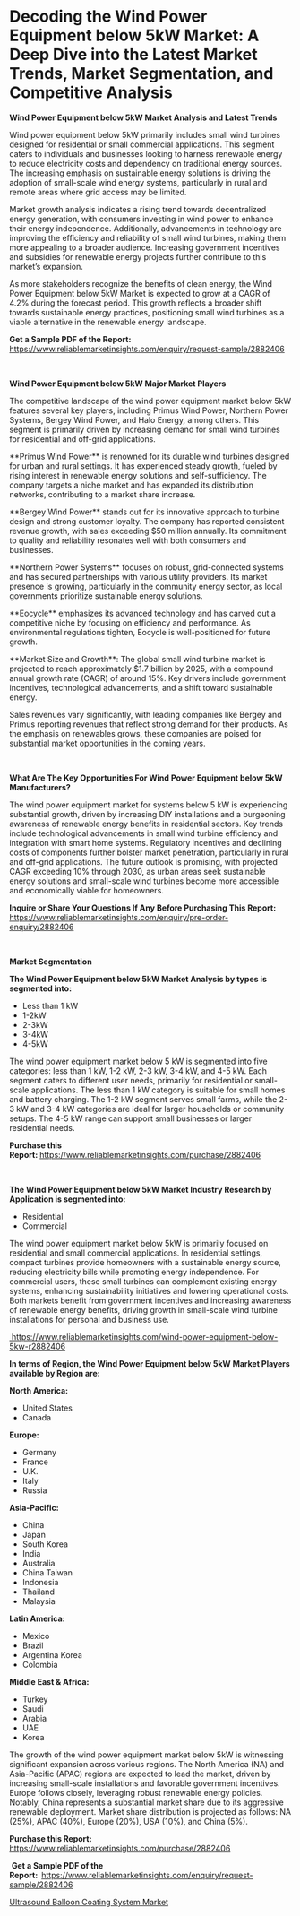 <p><h1>Decoding the Wind Power Equipment below 5kW Market: A Deep Dive into the Latest Market Trends, Market Segmentation, and Competitive Analysis</h1></p><p><strong>Wind Power Equipment below 5kW Market Analysis and Latest Trends</strong></p>
<p><p>Wind power equipment below 5kW primarily includes small wind turbines designed for residential or small commercial applications. This segment caters to individuals and businesses looking to harness renewable energy to reduce electricity costs and dependency on traditional energy sources. The increasing emphasis on sustainable energy solutions is driving the adoption of small-scale wind energy systems, particularly in rural and remote areas where grid access may be limited.</p><p>Market growth analysis indicates a rising trend towards decentralized energy generation, with consumers investing in wind power to enhance their energy independence. Additionally, advancements in technology are improving the efficiency and reliability of small wind turbines, making them more appealing to a broader audience. Increasing government incentives and subsidies for renewable energy projects further contribute to this market’s expansion.</p><p>As more stakeholders recognize the benefits of clean energy, the Wind Power Equipment below 5kW Market is expected to grow at a CAGR of 4.2% during the forecast period. This growth reflects a broader shift towards sustainable energy practices, positioning small wind turbines as a viable alternative in the renewable energy landscape.</p></p>
<p><strong>Get a Sample PDF of the Report:&nbsp;</strong> <a href="https://www.reliablemarketinsights.com/enquiry/request-sample/2882406?utm_campaign=2002&utm_medium=2&utm_source=Github&utm_content=ia&utm_term=13032025&utm_id=wind-power-equipment-below-5kw">https://www.reliablemarketinsights.com/enquiry/request-sample/2882406</a></p>
<p>&nbsp;</p>
<p><strong>Wind Power Equipment below 5kW Major Market Players</strong></p>
<p><p>The competitive landscape of the wind power equipment market below 5kW features several key players, including Primus Wind Power, Northern Power Systems, Bergey Wind Power, and Halo Energy, among others. This segment is primarily driven by increasing demand for small wind turbines for residential and off-grid applications.</p><p>**Primus Wind Power** is renowned for its durable wind turbines designed for urban and rural settings. It has experienced steady growth, fueled by rising interest in renewable energy solutions and self-sufficiency. The company targets a niche market and has expanded its distribution networks, contributing to a market share increase.</p><p>**Bergey Wind Power** stands out for its innovative approach to turbine design and strong customer loyalty. The company has reported consistent revenue growth, with sales exceeding $50 million annually. Its commitment to quality and reliability resonates well with both consumers and businesses.</p><p>**Northern Power Systems** focuses on robust, grid-connected systems and has secured partnerships with various utility providers. Its market presence is growing, particularly in the community energy sector, as local governments prioritize sustainable energy solutions.</p><p>**Eocycle** emphasizes its advanced technology and has carved out a competitive niche by focusing on efficiency and performance. As environmental regulations tighten, Eocycle is well-positioned for future growth.</p><p>**Market Size and Growth**: The global small wind turbine market is projected to reach approximately $1.7 billion by 2025, with a compound annual growth rate (CAGR) of around 15%. Key drivers include government incentives, technological advancements, and a shift toward sustainable energy. </p><p>Sales revenues vary significantly, with leading companies like Bergey and Primus reporting revenues that reflect strong demand for their products. As the emphasis on renewables grows, these companies are poised for substantial market opportunities in the coming years.</p></p>
<p>&nbsp;</p>
<p><strong>What Are The Key Opportunities For Wind Power Equipment below 5kW Manufacturers?</strong></p>
<p><p>The wind power equipment market for systems below 5 kW is experiencing substantial growth, driven by increasing DIY installations and a burgeoning awareness of renewable energy benefits in residential sectors. Key trends include technological advancements in small wind turbine efficiency and integration with smart home systems. Regulatory incentives and declining costs of components further bolster market penetration, particularly in rural and off-grid applications. The future outlook is promising, with projected CAGR exceeding 10% through 2030, as urban areas seek sustainable energy solutions and small-scale wind turbines become more accessible and economically viable for homeowners.</p></p>
<p><strong>Inquire or Share Your Questions If Any Before Purchasing This Report:</strong> <a href="https://www.reliablemarketinsights.com/enquiry/pre-order-enquiry/2882406?utm_campaign=2002&utm_medium=2&utm_source=Github&utm_content=ia&utm_term=13032025&utm_id=wind-power-equipment-below-5kw">https://www.reliablemarketinsights.com/enquiry/pre-order-enquiry/2882406</a></p>
<p>&nbsp;</p>
<p><strong>Market Segmentation</strong></p>
<p><strong>The Wind Power Equipment below 5kW Market Analysis by types is segmented into:</strong></p>
<p><ul><li>Less than 1 kW</li><li>1-2kW</li><li>2-3kW</li><li>3-4kW</li><li>4-5kW</li></ul></p>
<p><p>The wind power equipment market below 5 kW is segmented into five categories: less than 1 kW, 1-2 kW, 2-3 kW, 3-4 kW, and 4-5 kW. Each segment caters to different user needs, primarily for residential or small-scale applications. The less than 1 kW category is suitable for small homes and battery charging. The 1-2 kW segment serves small farms, while the 2-3 kW and 3-4 kW categories are ideal for larger households or community setups. The 4-5 kW range can support small businesses or larger residential needs.</p></p>
<p><strong>Purchase this Report:&nbsp;</strong><a href="https://www.reliablemarketinsights.com/purchase/2882406?utm_campaign=2002&utm_medium=2&utm_source=Github&utm_content=ia&utm_term=13032025&utm_id=wind-power-equipment-below-5kw">https://www.reliablemarketinsights.com/purchase/2882406</a></p>
<p>&nbsp;</p>
<p><strong>The Wind Power Equipment below 5kW Market Industry Research by Application is segmented into:</strong></p>
<p><ul><li>Residential</li><li>Commercial</li></ul></p>
<p><p>The wind power equipment market below 5kW is primarily focused on residential and small commercial applications. In residential settings, compact turbines provide homeowners with a sustainable energy source, reducing electricity bills while promoting energy independence. For commercial users, these small turbines can complement existing energy systems, enhancing sustainability initiatives and lowering operational costs. Both markets benefit from government incentives and increasing awareness of renewable energy benefits, driving growth in small-scale wind turbine installations for personal and business use.</p></p>
<p><a href="https://www.reliablemarketinsights.com/wind-power-equipment-below-5kw-r2882406?utm_campaign=2002&utm_medium=2&utm_source=Github&utm_content=ia&utm_term=13032025&utm_id=wind-power-equipment-below-5kw">&nbsp;https://www.reliablemarketinsights.com/wind-power-equipment-below-5kw-r2882406</a></p>
<p><strong>In terms of Region, the Wind Power Equipment below 5kW Market Players available by Region are:</strong></p>
<p>
    <p> <strong> North America: </strong>
        <ul>
            <li>United States</li>
            <li>Canada</li>
        </ul>
        </p> 
    <p> <strong> Europe: </strong>
        <ul>
            <li>Germany</li>
            <li>France</li>
            <li>U.K.</li>
            <li>Italy</li>
            <li>Russia</li>
        </ul>
        </p> 
    <p> <strong> Asia-Pacific: </strong>
        <ul>
            <li>China</li>
            <li>Japan</li>
            <li>South Korea</li>
            <li>India</li>
            <li>Australia</li>
            <li>China Taiwan</li>
            <li>Indonesia</li>
            <li>Thailand</li>
            <li>Malaysia</li>
        </ul>
        </p> 
    <p> <strong> Latin America: </strong>
        <ul>
            <li>Mexico</li>
            <li>Brazil</li>
            <li>Argentina Korea</li>
            <li>Colombia</li>
        </ul>
        </p> 
    <p> <strong> Middle East & Africa: </strong>
        <ul>
            <li>Turkey</li>
            <li>Saudi</li>
            <li>Arabia</li>
            <li>UAE</li>
            <li>Korea</li>
        </ul>
    </p>
    </p>
<p><p>The growth of the wind power equipment market below 5kW is witnessing significant expansion across various regions. The North America (NA) and Asia-Pacific (APAC) regions are expected to lead the market, driven by increasing small-scale installations and favorable government incentives. Europe follows closely, leveraging robust renewable energy policies. Notably, China represents a substantial market share due to its aggressive renewable deployment. Market share distribution is projected as follows: NA (25%), APAC (40%), Europe (20%), USA (10%), and China (5%).</p></p>
<p><strong>Purchase this Report: </strong><a href="https://www.reliablemarketinsights.com/purchase/2882406?utm_campaign=2002&utm_medium=2&utm_source=Github&utm_content=ia&utm_term=13032025&utm_id=wind-power-equipment-below-5kw">https://www.reliablemarketinsights.com/purchase/2882406</a></p>
<p>&nbsp;<strong>Get a Sample PDF of the Report:&nbsp;&nbsp;</strong><a href="https://www.reliablemarketinsights.com/enquiry/request-sample/2882406?utm_campaign=2002&utm_medium=2&utm_source=Github&utm_content=ia&utm_term=13032025&utm_id=wind-power-equipment-below-5kw">https://www.reliablemarketinsights.com/enquiry/request-sample/2882406</a></p>
<p><strong></strong></p>
<p><p><a href="https://github.com/julyju69/Market-Research-Report-List-6/blob/main/ultrasound-balloon-coating-system-market.md?utm_campaign=2002&utm_medium=2&utm_source=Github&utm_content=ia&utm_term=13032025&utm_id=wind-power-equipment-below-5kw">Ultrasound Balloon Coating System Market</a></p></p>